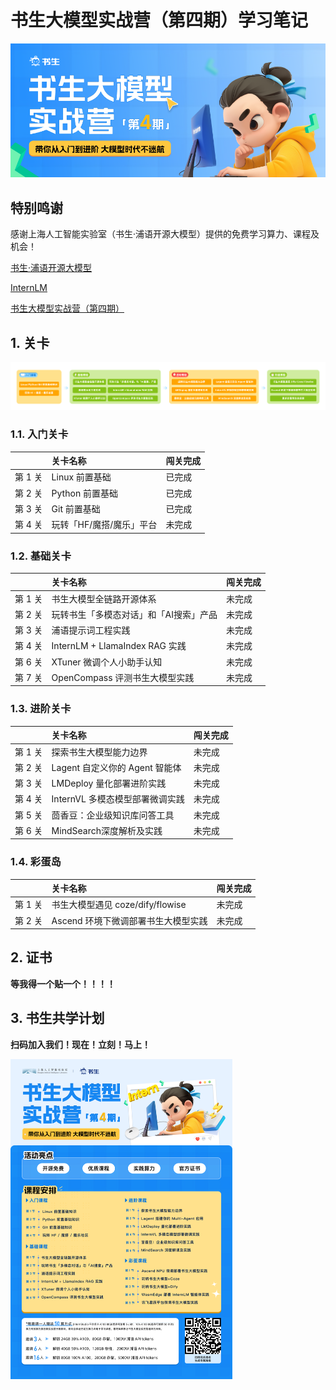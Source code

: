 # 书生大模型实战营（第四期）学习笔记

![icamp4](./assets/cf5eca85-bb13-4b96-aa54-b29fa40d36b7.png)

##  特别鸣谢

感谢上海人工智能实验室（书生·浦语开源大模型）提供的免费学习算力、课程及机会！

[书生·浦语开源大模型](https://github.com/InternLM/InternLM)

[InternLM](https://github.com/InternLM/InternLM)

[书生大模型实战营（第四期）](https://github.com/InternLM/Tutorial)

## 1. 关卡

![update](./assets/1f65a77a-3490-47ff-b408-be6d7a190802.png)

### 1.1. 入门关卡

|         | 关卡名称                 | 闯关完成 |
| :------ | :----------------------- | :------- |
| 第 1 关 | Linux 前置基础           | 已完成   |
| 第 2 关 | Python 前置基础          | 已完成   |
| 第 3 关 | Git 前置基础             | 已完成   |
| 第 4 关 | 玩转「HF/魔搭/魔乐」平台 | 未完成   |

### 1.2. 基础关卡


|         | 关卡名称                               | 闯关完成 |
| :------ | :------------------------------------- | :------- |
| 第 1 关 | 书生大模型全链路开源体系               | 未完成   |
| 第 2 关 | 玩转书生「多模态对话」和「AI搜索」产品 | 未完成   |
| 第 3 关 | 浦语提示词工程实践                     | 未完成   |
| 第 4 关 | InternLM + LlamaIndex RAG 实践         | 未完成   |
| 第 6 关 | XTuner 微调个人小助手认知              | 未完成   |
| 第 7 关 | OpenCompass 评测书生大模型实践         | 未完成   |



### 1.3. 进阶关卡

|         | 关卡名称                        | 闯关完成 |
| :------ | :------------------------------ | :------- |
| 第 1 关 | 探索书生大模型能力边界          | 未完成   |
| 第 2 关 | Lagent 自定义你的 Agent 智能体  | 未完成   |
| 第 3 关 | LMDeploy 量化部署进阶实践       | 未完成   |
| 第 4 关 | InternVL 多模态模型部署微调实践 | 未完成   |
| 第 5 关 | 茴香豆：企业级知识库问答工具    | 未完成   |
| 第 6 关 | MindSearch深度解析及实践        | 未完成   |

### 1.4. 彩蛋岛

|         | 关卡名称                            | 闯关完成 |
| :------ | :---------------------------------- | :------- |
| 第 1 关 | 书生大模型遇见 coze/dify/flowise    | 未完成   |
| 第 2 关 | Ascend 环境下微调部署书生大模型实践 | 未完成   |

## 2. 证书

**等我得一个贴一个！！！！**

## 3. 书生共学计划

**扫码加入我们！现在！立刻！马上！**

<img src="./assets/fc8d7ac4bd88152b977f6039ec5f6fe.png" alt="fc8d7ac4bd88152b977f6039ec5f6fe" style="zoom:50%;" />



